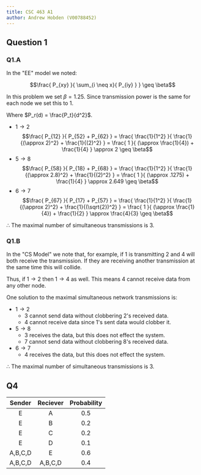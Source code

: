 ```yaml
---
title: CSC 463 A1
author: Andrew Hobden (V00788452)
---
```


## Question 1

### Q1.A

In the "EE" model we noted:

$$\frac{ P_{xy} }{ \sum_{i \neq x}{ P_{iy} } } \geq \beta$$

In this problem we set $\beta = 1.25$. Since transmission power is the same for each node we set this to $1$.

Where $P_r(d) = \frac{P_t}{d^2}$.

* $1 \rightarrow 2$
    $$\frac{ P_{12} }{ P_{52} + P_{62} } = \frac{ \frac{1}{1^2} }{ \frac{1}{(\approx 2)^2} + \frac{1}{(2)^2} } = \frac{ 1 }{ (\approx \frac{1}{4}) + \frac{1}{4} } \approx 2 \geq \beta$$
* $5 \rightarrow 8$
    $$\frac{ P_{58} }{ P_{18} + P_{68} } = \frac{ \frac{1}{1^2} }{ \frac{1}{(\approx 2.8)^2} + \frac{1}{(2)^2} } = \frac{ 1 }{ (\approx .1275) + \frac{1}{4} } \approx 2.649 \geq \beta$$
* $6 \rightarrow 7$
    $$\frac{ P_{67} }{ P_{17} + P_{57} } = \frac{ \frac{1}{1^2} }{ \frac{1}{(\approx 2)^2} + \frac{1}{(\sqrt{2})^2} } = \frac{ 1 }{ (\approx \frac{1}{4}) + \frac{1}{2} } \approx \frac{4}{3} \geq \beta$$

$\therefore$ The maximal number of simultaneous transmissions is $3$.

### Q1.B

In the "CS Model" we note that, for example, if $1$ is transmitting $2$ and $4$ will both receive the transmission. If they are receiving another transmission at the same time this will collide.

Thus, if $1 \rightarrow 2$ then $1 \rightarrow 4$ as well. This means $4$ cannot receive data from any other node.

One solution to the maximal simultaneous network transmissions is:

* $1 \rightarrow 2$
    - $3$ cannot send data without clobbering $2$'s received data.
    - $4$ cannot receive data since $1$'s sent data would clobber it.
* $5 \rightarrow 8$
    - $3$ receives the data, but this does not effect the system.
    - $7$ cannot send data without clobbering $8$'s received data.
* $6 \rightarrow 7$
    - $4$ receives the data, but this does not effect the system.

$\therefore$ The maximal number of simultaneous transmissions is $3$.


## Q4

| Sender  | Reciever | Probability |
|:-------:|:--------:|:-----------:|
| E       | A        | 0.5         |
| E       | B        | 0.2         |
| E       | C        | 0.2         |
| E       | D        | 0.1         |
| A,B,C,D | E        | 0.6         |
| A,B,C,D | A,B,C,D  | 0.4         |
